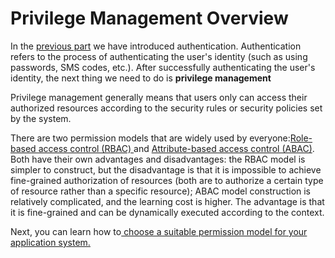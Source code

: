 # Privilege Management Overview

<LastUpdated/>

In the [previous part](../authentication/README.md) we have introduced authentication. Authentication refers to the process of authenticating the user's identity (such as using passwords, SMS codes, etc.). After successfully authenticating the user's identity, the next thing we need to do is **privilege management**

Privilege management generally means that users only can access their authorized resources according to the security rules or security policies set by the system.

There are two permission models that are widely used by everyone:[Role-based access control (RBAC) ](./choose-the-right-access-control-model.md#什么是基于角色的访问控制-rbac) and [Attribute-based access control (ABAC)](./choose-the-right-access-control-model.md#什么是基于属性的访问控制-abac). Both have their own advantages and disadvantages: the RBAC model is simpler to construct, but the disadvantage is that it is impossible to achieve fine-grained authorization of resources (both are to authorize a certain type of resource rather than a specific resource); ABAC model construction is relatively complicated, and the learning cost is higher. The advantage is that it is fine-grained and can be dynamically executed according to the context.

Next, you can learn how to[ choose a suitable permission model for your application system.](./choose-the-right-access-control-model.md)
